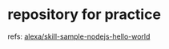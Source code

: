 # repository for practice
refs: [alexa/skill-sample-nodejs-hello-world](https://github.com/alexa/skill-sample-nodejs-hello-world/tree/master/speechAssets)